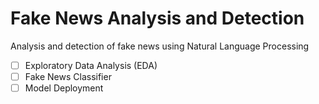 # Fake News Analysis and Detection

Analysis and detection of fake news using Natural Language Processing

- [ ] Exploratory Data Analysis (EDA)
- [ ] Fake News Classifier
- [ ] Model Deployment